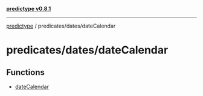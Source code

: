 [**predictype v0.8.1**](../../../README.md)

***

[predictype](../../../modules.md) / predicates/dates/dateCalendar

# predicates/dates/dateCalendar

## Functions

- [dateCalendar](functions/dateCalendar.md)
